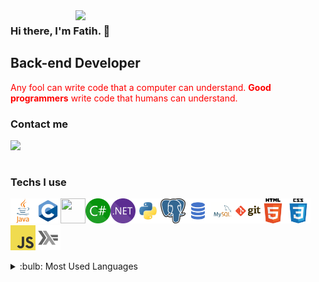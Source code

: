 <img src="https://media.giphy.com/media/3oKIPnAiaMCws8nOsE/giphy.gif" align="right" width="400" heigjt="250">

### Hi there, I'm Fatih. 👋

## Back-end Developer

<font color="red">Any fool can write code that a computer can understand. **Good programmers** write code that humans can understand. </font>

### Contact me

[<img width="30" src="https://unpkg.com/simple-icons@v7/icons/linkedin.svg" align="left"/>
][linkedin]

<br />
<br />

### Techs I use
<img src="https://raw.githubusercontent.com/github/explore/5b3600551e122a3277c2c5368af2ad5725ffa9a1/topics/java/java.png" width="40" height="40"><img src="https://raw.githubusercontent.com/github/explore/5b3600551e122a3277c2c5368af2ad5725ffa9a1/topics/c/c.png" width="40" height="40"><img src="https://raw.githubusercontent.com/github/explore/5b3600551e122a3277c2c5368af2ad5725ffa9a1/topics/c++/c++.png" width="40" height="40"><img
src="https://raw.githubusercontent.com/github/explore/5b3600551e122a3277c2c5368af2ad5725ffa9a1/topics/csharp/csharp.png" width="40" height="40"><img
src="https://raw.githubusercontent.com/github/explore/5b3600551e122a3277c2c5368af2ad5725ffa9a1/topics/dotnet/dotnet.png" width="40" height="40"><img src="https://raw.githubusercontent.com/github/explore/5b3600551e122a3277c2c5368af2ad5725ffa9a1/topics/python/python.png" width="40" height="40"><img                   src="https://raw.githubusercontent.com/github/explore/5b3600551e122a3277c2c5368af2ad5725ffa9a1/topics/postgresql/postgresql.png" width="40" height="40"><img src="https://raw.githubusercontent.com/github/explore/5b3600551e122a3277c2c5368af2ad5725ffa9a1/topics/sql/sql.png" width="40" height="40"><img                   src="https://raw.githubusercontent.com/github/explore/5b3600551e122a3277c2c5368af2ad5725ffa9a1/topics/mysql/mysql.png" width="40" height="40"><img src="https://raw.githubusercontent.com/github/explore/5b3600551e122a3277c2c5368af2ad5725ffa9a1/topics/git/git.png" width="40" height="40"><img src="https://raw.githubusercontent.com/github/explore/5b3600551e122a3277c2c5368af2ad5725ffa9a1/topics/html/html.png" width="40" height="40"><img src="https://raw.githubusercontent.com/github/explore/5b3600551e122a3277c2c5368af2ad5725ffa9a1/topics/css/css.png" width="40" height="40"><img src="https://raw.githubusercontent.com/github/explore/5b3600551e122a3277c2c5368af2ad5725ffa9a1/topics/javascript/javascript.png" width="40" height="40"><img src="https://raw.githubusercontent.com/github/explore/5b3600551e122a3277c2c5368af2ad5725ffa9a1/topics/haskell/haskell.png" width="40" height="40">

<details>
<summary>:bulb: Most Used Languages</summary>
<img src="https://github-readme-stats.vercel.app/api/top-langs/?username=celikmehmetfatihh&layout=compact" >
</details>

[linkedin]: https://www.linkedin.com/in/mehmetfatihcelikk/

